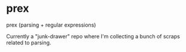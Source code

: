 # prex
prex (parsing + regular expressions)

Currently a "junk-drawer" repo where I'm collecting a bunch of scraps related to parsing.
